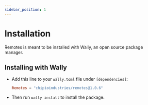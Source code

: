 ```yaml
---
sidebar_position: 1
---
```


# Installation

Remotes is meant to be installed with Wally, an open source package manager.

## Installing with Wally

* Add this line to your `wally.toml` file under `[dependencies]`:

	```toml
	Remotes = "chipioindustries/remotes@1.0.6"
	```

* Then run `wally install` to install the package.
